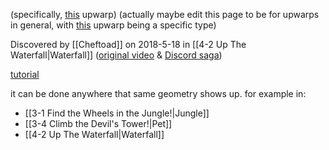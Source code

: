 (specifically, [this](https://youtu.be/IiwgHgq1IGs) upwarp)
(actually maybe edit this page to be for upwarps in general, with [this](https://youtu.be/IiwgHgq1IGs) upwarp being a specific type)

Discovered by [[Cheftoad]] on 2018-5-18 in [[4-2 Up The Waterfall|Waterfall]] ([original video](https://clips.twitch.tv/BoringBeautifulScallionUncleNox) & [Discord saga](https://discord.com/channels/313375426112389123/408694062862958592/446943289233506315))

[tutorial](https://youtu.be/IiwgHgq1IGs)

it can be done anywhere that same geometry shows up. for example in:
- [[3-1 Find the Wheels in the Jungle!|Jungle]]
- [[3-4 Climb the Devil's Tower!|Pet]]
- [[4-2 Up The Waterfall|Waterfall]]
